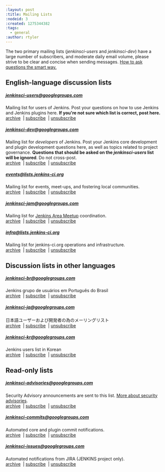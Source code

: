 ```yaml
---
:layout: post
:title: Mailing Lists
:nodeid: 3
:created: 1275344382
:tags:
  - general
:author: rtyler
---
```


The two primary mailing lists (<em>jenkinsci-users</em> and <em>jenkinsci-dev</em>) have a large number of subscribers, and moderate daily email volume, please strive to be clear and concise when sending messages. <a href="http://www.catb.org/esr/faqs/smart-questions.html">How to ask questions the smart way.</a>
<br clear="all"/>

## English-language discussion lists

##### jenkinsci-users@googlegroups.com

Mailing list for users of Jenkins. Post your questions on how to use Jenkins and Jenkins plugins here. **If you're not sure which list is correct, post here.**<br/>
<a href="http://groups.google.com/group/jenkinsci-users/topics">archive</a>
&nbsp;|&nbsp;<a href="mailto:jenkinsci-users+subscribe@googlegroups.com">subscribe</a>
&nbsp;|&nbsp;<a href="mailto:jenkinsci-users+unsubscribe@googlegroups.com">unsubscribe</a>

##### jenkinsci-dev@googlegroups.com

Mailing list for _developers_ of Jenkins. Post your Jenkins core development and plugin development questions here, as well as topics related to project governance. **Questions that should be asked on the <em>jenkinsci-users</em> list will be ignored**. Do not cross-post.<br/>
<a href="http://groups.google.com/group/jenkinsci-dev/topics">archive</a>
&nbsp;|&nbsp;<a href="mailto:jenkinsci-dev+subscribe@googlegroups.com">subscribe</a>
&nbsp;|&nbsp;<a href="mailto:jenkinsci-dev+unsubscribe@googlegroups.com">unsubscribe</a>

##### events@lists.jenkins-ci.org

Mailing list for events, meet-ups, and fostering local communities.<br/>
<a href="http://lists.jenkins-ci.org/pipermail/jenkins-events/">archive</a>
&nbsp;|&nbsp;<a href="http://lists.jenkins-ci.org/mailman/listinfo/jenkins-events">subscribe</a>
&nbsp;|&nbsp;<a href="http://lists.jenkins-ci.org/mailman/listinfo/jenkins-events">unsubscribe</a>

##### jenkinsci-jam@googlegroups.com

Mailing list for <a href="https://wiki.jenkins-ci.org/display/JENKINS/Jenkins+Area+Meetup">Jenkins Area Meetup</a> coordination.
<br/>
<a href="http://groups.google.com/group/jenkinsci-jam/topics">archive</a>
&nbsp;|&nbsp;<a href="mailto:jenkinsci-jam+subscribe@googlegroups.com">subscribe</a>
&nbsp;|&nbsp;<a href="mailto:jenkinsci-jam+unsubscribe@googlegroups.com">unsubscribe</a>

##### infra@lists.jenkins-ci.org

Mailing list for jenkins-ci.org operations and infrastructure.<br/>
<a href="http://lists.jenkins-ci.org/pipermail/jenkins-infra/">archive</a>
&nbsp;|&nbsp;<a href="http://lists.jenkins-ci.org/mailman/listinfo/jenkins-infra">subscribe</a>
&nbsp;|&nbsp;<a href="http://lists.jenkins-ci.org/mailman/listinfo/jenkins-infra">unsubscribe</a>

## Discussion lists in other languages

##### jenkinsci-br@googlegroups.com

Jenkins grupo de usuários em Português do Brasil<br/>
<a href="http://groups.google.com/group/jenkinsci-br/topics">archive</a>
&nbsp;|&nbsp;<a href="mailto:jenkinsci-br+subscribe@googlegroups.com">subscribe</a>
&nbsp;|&nbsp;<a href="mailto:jenkinsci-br+unsubscribe@googlegroups.com">unsubscribe</a>

##### jenkinsci-ja@googlegroups.com

日本語ユーザーおよび開発者の為のメーリングリスト<br/>
<a href="http://groups.google.com/group/jenkinsci-ja/topics">archive</a>
&nbsp;|&nbsp;<a href="mailto:jenkinsci-ja+subscribe@googlegroups.com">subscribe</a>
&nbsp;|&nbsp;<a href="mailto:jenkinsci-ja+unsubscribe@googlegroups.com">unsubscribe</a>

##### jenkinsci-kr@googlegroups.com

Jenkins users list in Korean<br/>
<a href="http://groups.google.com/group/jenkinsci-kr/topics">archive</a>
&nbsp;|&nbsp;<a href="mailto:jenkinsci-kr+subscribe@googlegroups.com">subscribe</a>
&nbsp;|&nbsp;<a href="mailto:jenkinsci-kr+unsubscribe@googlegroups.com">unsubscribe</a>

## Read-only lists

##### jenkinsci-advisories@googlegroups.com

Security Advisory announcements are sent to this list. <a href="https://wiki.jenkins-ci.org/display/JENKINS/Security+Advisories">More about security advisories</a>.<br/>
<a href="http://groups.google.com/group/jenkinsci-advisories/topics">archive</a>
&nbsp;|&nbsp;<a href="mailto:jenkinsci-advisories+subscribe@googlegroups.com">subscribe</a>
&nbsp;|&nbsp;<a href="mailto:jenkinsci-advisories+unsubscribe@googlegroups.com">unsubscribe</a>

##### jenkinsci-commits@googlegroups.com

Automated core and plugin commit notifications.<br/>
<a href="http://groups.google.com/group/jenkinsci-commits/topics">archive</a>
&nbsp;|&nbsp;<a href="mailto:jenkinsci-commits+subscribe@googlegroups.com">subscribe</a>
&nbsp;|&nbsp;<a href="mailto:jenkinsci-commits+unsubscribe@googlegroups.com">unsubscribe</a>

##### jenkinsci-issues@googlegroups.com

Automated notifications from JIRA (JENKINS project only).<br/>
<a href="http://groups.google.com/group/jenkinsci-issues/topics">archive</a>
&nbsp;|&nbsp;<a href="mailto:jenkinsci-issues+subscribe@googlegroups.com">subscribe</a>
&nbsp;|&nbsp;<a href="mailto:jenkinsci-issues+unsubscribe@googlegroups.com">unsubscribe</a>
